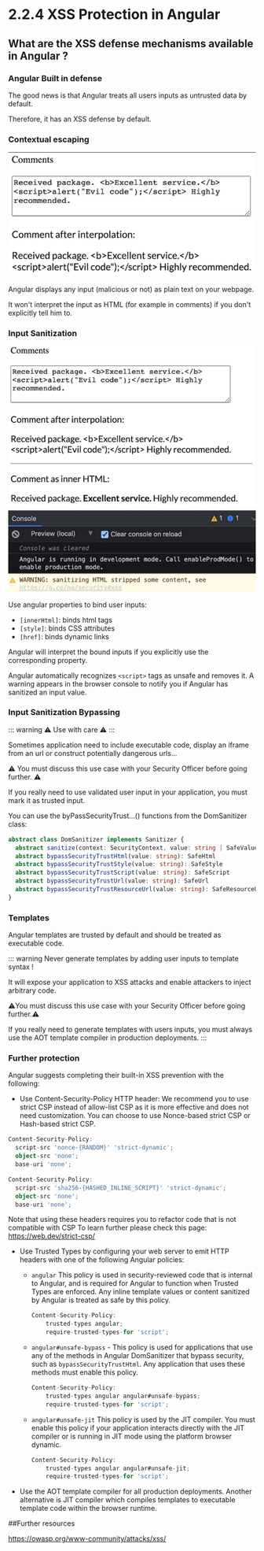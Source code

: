 # 2.2.4 XSS Protection in Angular

## What are the XSS defense mechanisms available in Angular ?

### Angular Built in defense

The good news is that Angular treats all users inputs as untrusted data by default.

Therefore, it has an XSS defense by default.

### Contextual escaping

![xss-contextual-escaping](../../assets/xss-contextual-escaping.png)

Angular displays any input (malicious or not) as plain text on your webpage.

It won't interpret the input as HTML (for example in comments) if you don't explicitly tell him to.

### Input Sanitization

![xss-contextual-escaping](../../assets/xss-input-sanitazation.png)

Use angular properties to bind user inputs:

- `[innerHtml]`: binds html tags
- `[style]`: binds CSS attributes
- `[href]`: binds dynamic links

Angular will interpret the bound inputs if you explicitly use the corresponding property.

Angular automatically recognizes `<script>` tags as unsafe and removes it. A warning appears in the browser console to notify you if Angular has sanitized an input value.

### Input Sanitization Bypassing

::: warning
:warning: Use with care :warning:
:::

Sometimes application need to include executable code, display an iframe from an url or construct potentially dangerous urls...

:warning: You must discuss this use case with your Security Officer before going further. :warning:

If you really need to use validated user input in your application, you must mark it as trusted input.

You can use the byPassSecurityTrust...() functions from the DomSanitizer class:

``` typescript
abstract class DomSanitizer implements Sanitizer {
  abstract sanitize(context: SecurityContext, value: string | SafeValue): string | null
  abstract bypassSecurityTrustHtml(value: string): SafeHtml
  abstract bypassSecurityTrustStyle(value: string): SafeStyle
  abstract bypassSecurityTrustScript(value: string): SafeScript
  abstract bypassSecurityTrustUrl(value: string): SafeUrl
  abstract bypassSecurityTrustResourceUrl(value: string): SafeResourceUrl
}
```

### Templates

Angular templates are trusted by default and should be treated as executable code.

::: warning
Never generate templates by adding user inputs to template syntax !

It will expose your application to XSS attacks and enable attackers to inject arbitrary code.


:warning:You must discuss this use case with your Security Officer before going further.:warning:

If you really need to generate templates with users inputs, you must always use the AOT template compiler in production deployments.
:::

### Further protection

Angular suggests completing their built-in XSS prevention with the following:

 - Use Content-Security-Policy HTTP header:
We recommend you to use strict CSP instead of allow-list CSP as it is more effective and does not need customization.
You can choose to use Nonce-based strict CSP or Hash-based strict CSP.

``` typescript
Content-Security-Policy:
  script-src 'nonce-{RANDOM}' 'strict-dynamic';
  object-src 'none';
  base-uri 'none';
```
``` typescript
Content-Security-Policy:
  script-src 'sha256-{HASHED_INLINE_SCRIPT}' 'strict-dynamic';
  object-src 'none';
  base-uri 'none';
```
Note that using these headers requires you to refactor code that is not compatible with CSP
To learn further please check this page: https://web.dev/strict-csp/

- Use Trusted Types by configuring your web server to emit HTTP headers with one of the following Angular policies:
  
    - `angular`  This policy is used in security-reviewed code that is internal to Angular, and is required for Angular to function when Trusted Types are enforced. Any inline template values or content sanitized by Angular is treated as safe by this policy.
  
        ``` typescript
        Content-Security-Policy: 
            trusted-types angular; 
            require-trusted-types-for 'script';
        ```
    - `angular#unsafe-bypass` - This policy is used for applications that use any of the methods in Angular DomSanitizer that bypass security, such as `bypassSecurityTrustHtml`. Any application that uses these methods must enable this policy.
        ``` typescript
        Content-Security-Policy: 
            trusted-types angular angular#unsafe-bypass; 
            require-trusted-types-for 'script';
        ```
    - `angular#unsafe-jit`  This policy is used by the JIT compiler. You must enable this policy if your application interacts directly with the JIT compiler or is running in JIT mode using the platform browser dynamic.
        ``` typescript
        Content-Security-Policy: 
            trusted-types angular angular#unsafe-jit; 
            require-trusted-types-for 'script';
        ```

- Use the AOT template compiler for all production deployments. Another alternative is JIT compiler which compiles templates to executable template code within the browser runtime.

##Further resources

https://owasp.org/www-community/attacks/xss/
